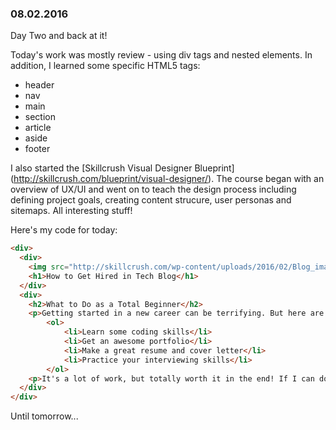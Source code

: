### 08.02.2016

Day Two and back at it!

Today's work was mostly review - using div tags and nested elements. In addition, I learned some specific HTML5 tags:
+ header
+ nav
+ main
+ section
+ article
+ aside
+ footer

I also started the [Skillcrush Visual Designer Blueprint] (http://skillcrush.com/blueprint/visual-designer/).
The course began with an overview of UX/UI and went on to teach the design process including defining project goals, 
creating content strucure, user personas and sitemaps. All interesting stuff!

Here's my code for today:

```html
<div>
  <div>
    <img src="http://skillcrush.com/wp-content/uploads/2016/02/Blog_image_get-hired-in-tech_3.jpg" width="350"/>
    <h1>How to Get Hired in Tech Blog</h1>
  </div>
  <div>
    <h2>What to Do as a Total Beginner</h2>
    <p>Getting started in a new career can be terrifying. But here are some tips to make the transition less intimidating!</p>
		<ol>
			<li>Learn some coding skills</li>
			<li>Get an awesome portfolio</li>
			<li>Make a great resume and cover letter</li>
			<li>Practice your interviewing skills</li>
		</ol>
    <p>It's a lot of work, but totally worth it in the end! If I can do it, you can do it!</p>
  </div>
</div>
```

Until tomorrow...
